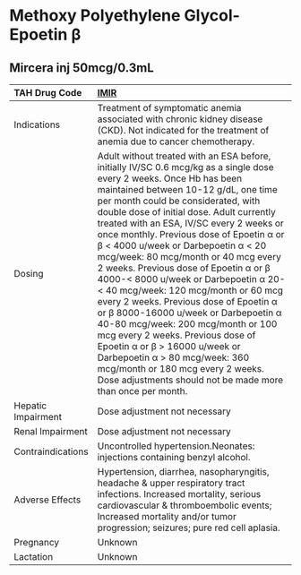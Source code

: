 # Methoxy Polyethylene Glycol- Epoetin β

## Mircera inj 50mcg/0.3mL

| TAH Drug Code      | [IMIR](https://www.tahsda.org.tw/drugs/hissearch.php?drug_code=IMIR)                                                                                                                                                                                                                                                                                                                                                                                                                                                                                                                                                                                                                                                                                                                                                                                                        |
|:-------------------|:----------------------------------------------------------------------------------------------------------------------------------------------------------------------------------------------------------------------------------------------------------------------------------------------------------------------------------------------------------------------------------------------------------------------------------------------------------------------------------------------------------------------------------------------------------------------------------------------------------------------------------------------------------------------------------------------------------------------------------------------------------------------------------------------------------------------------------------------------------------------------|
| Indications        | Treatment of symptomatic anemia associated with chronic kidney disease (CKD). Not indicated for the treatment of anemia due to cancer chemotherapy.                                                                                                                                                                                                                                                                                                                                                                                                                                                                                                                                                                                                                                                                                                                         |
| Dosing             | Adult without treated with an ESA before, initially IV/SC 0.6 mcg/kg as a single dose every 2 weeks. Once Hb has been maintained between 10-12 g/dL, one time per month could be considerated, with double dose of initial dose. Adult currently treated with an ESA, IV/SC every 2 weeks or once monthly. Previous dose of Epoetin α or β < 4000 u/week or Darbepoetin α < 20 mcg/week: 80 mcg/month or 40 mcg every 2 weeks. Previous dose of Epoetin α or β 4000-< 8000 u/week or Darbepoetin α 20-< 40 mcg/week: 120 mcg/month or 60 mcg every 2 weeks. Previous dose of Epoetin α or β 8000-16000 u/week or Darbepoetin α 40-80 mcg/week: 200 mcg/month or 100 mcg every 2 weeks. Previous dose of Epoetin α or β > 16000 u/week or Darbepoetin α > 80 mcg/week: 360 mcg/month or 180 mcg every 2 weeks. Dose adjustments should not be made more than once per month. |
| Hepatic Impairment | Dose adjustment not necessary                                                                                                                                                                                                                                                                                                                                                                                                                                                                                                                                                                                                                                                                                                                                                                                                                                               |
| Renal Impairment   | Dose adjustment not necessary                                                                                                                                                                                                                                                                                                                                                                                                                                                                                                                                                                                                                                                                                                                                                                                                                                               |
| Contraindications  | Uncontrolled hypertension.Neonates: injections containing benzyl alcohol.                                                                                                                                                                                                                                                                                                                                                                                                                                                                                                                                                                                                                                                                                                                                                                                                   |
| Adverse Effects    | Hypertension, diarrhea, nasopharyngitis, headache & upper respiratory tract infections. Increased mortality, serious cardiovascular & thromboembolic events; Increased mortality and/or tumor progression; seizures; pure red cell aplasia.                                                                                                                                                                                                                                                                                                                                                                                                                                                                                                                                                                                                                                 |
| Pregnancy          | Unknown                                                                                                                                                                                                                                                                                                                                                                                                                                                                                                                                                                                                                                                                                                                                                                                                                                                                     |
| Lactation          | Unknown                                                                                                                                                                                                                                                                                                                                                                                                                                                                                                                                                                                                                                                                                                                                                                                                                                                                     |

